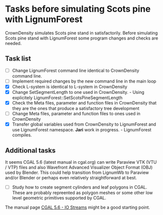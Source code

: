 # Tasks before simulating Scots pine with LignumForest

CrownDensity simulates Scots pine stand in satisfactorily. 
Before simulating Scots pine stand with LignumForest
some program changes and checks are needed.

## Task list
- [ ] Change LignumForest command line identical to CrownDensity command line.
- [ ] Implement required changes by the new command line in the main loop
- [x] Check L-system is identical to L-system in CrownDensity
- [x] Change SetSegmentLength to one used in CrownDensity.
      - Using explicitely LignumForest::SetScotsPineSegmentLength
- [X] Check the Meta files, parameter and function files in CrownDensity
      that they are the ones that produce a satisfactory tree development
- [ ] Change Meta files, parameter and function files to ones 
      used in CrownDensity
- [x] Transfer global variables used from CrownDensity to LignumForest
      and use LignumForest namespace. **Jari** work in progress.
	  - LignumForest compiles. 
## Additional tasks

It seems CGAL 5.6 (latest manual in cgal.org) can write 
Paraview VTK (VTU / VTP) files and also Wavefront Advanced Visualizer 
Object Format (OBJ) used by Blender. This could help transition from 
LignumWb to Paraview and/or Blender or perhaps even relatively 
straightforward at best.

- [ ] Study how to create segment cylinders and leaf polygons in CGAL.
      These are probably repreented as polygon meshes or some other 
	  low level geometric primitives supported by CGAL.

The manual page [CGAL 5.6 - IO Streams]( https://doc.cgal.org/latest/Stream_support/index.html)
might be a good starting point.

